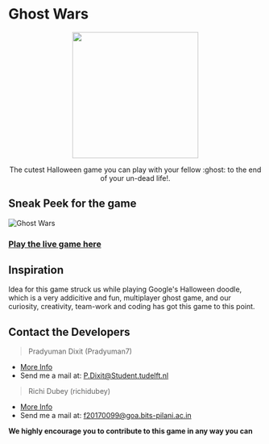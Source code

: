 # Ghost Wars

 
<p align="center">
  <img width="250" height="250" src="https://user-images.githubusercontent.com/41565823/51026046-f1a1de00-158d-11e9-9f07-30de3630b50a.gif">
</p>

<p align="center">
  The cutest Halloween game you can play with your fellow :ghost: to the end of your un-dead life!.
</p>

## Sneak Peek for the game

![Ghost Wars](https://user-images.githubusercontent.com/45059787/50740511-7fd83600-1215-11e9-889d-9fda90e974ed.png)

### [Play the live game here](https://ghost-wars.herokuapp.com)


## Inspiration
Idea for this game struck us while playing Google's Halloween doodle, which is a very addicitive and fun, multiplayer ghost game, and our curiosity, creativity, team-work and coding has got this game to this point. 


## Contact the Developers
   > Pradyuman Dixit (Pradyuman7)
   - [More Info](https://Pradyuman7.github.io)
   - Send me a mail at: P.Dixit@Student.tudelft.nl

   > Richi Dubey (richidubey)    
   - [More Info](https://365arts.me)
   - Send me a mail at: f20170099@goa.bits-pilani.ac.in
   
**We highly encourage you to contribute to this game in any way you can**
